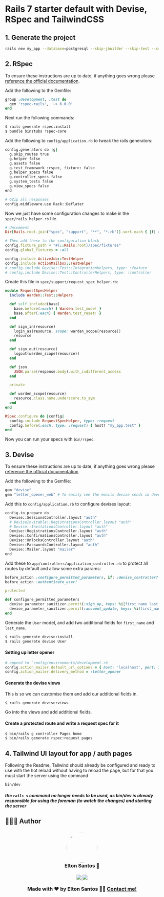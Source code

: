 # Rails 7 starter default with Devise, RSpec and TailwindCSS

## 1. Generate the project

```sh
rails new my_app --database=postgresql --skip-jbuilder --skip-test --css=tailwind --javascript=esbuild
```

## 2. RSpec

To ensure these instructions are up to date, if anything goes wrong please [reference the official documentation](https://github.com/rspec/rspec-rails).

Add the following to the Gemfile:

```ruby
group :development, :test do
  gem 'rspec-rails', '~> 6.0.0'
end
```

Next run the following commands:

```sh
$ rails generate rspec:install
$ bundle binstubs rspec-core
```

Add the following to `config/application.rb` to tweak the rails generators:

```sh
config.generators do |g|
  g.skip_routes true
  g.helper false
  g.assets false
  g.test_framework :rspec, fixture: false
  g.helper_specs false
  g.controller_specs false
  g.system_tests false
  g.view_specs false
end

# GZip all responses
config.middleware.use Rack::Deflater
```

Now we just have some configuration changes to make in the `spec/rails_helper.rb` file.

```ruby
# Uncomment
Dir[Rails.root.join("spec", "support", "**", "*.rb")].sort.each { |f| require f }

# Then add these to the configuration block
config.fixture_path = "#{::Rails.root}/spec/fixtures"
config.global_fixtures = :all

config.include ActiveJob::TestHelper
config.include ActionMailbox::TestHelper
# config.include Devise::Test::IntegrationHelpers, type: :feature
# config.include Devise::Test::ControllerHelpers, type: :controller
```

Create this file in `spec/support/request_spec_helper.rb`:

```ruby
module RequestSpecHelper
  include Warden::Test::Helpers

  def self.included(base)
    base.before(:each) { Warden.test_mode! }
    base.after(:each) { Warden.test_reset! }
  end

  def sign_in(resource)
    login_as(resource, scope: warden_scope(resource))
    resource
  end

  def sign_out(resource)
    logout(warden_scope(resource))
  end

  def json
    JSON.parse(response.body).with_indifferent_access
  end

  private

  def warden_scope(resource)
    resource.class.name.underscore.to_sym
  end
end

RSpec.configure do |config|
  config.include RequestSpecHelper, type: :request
  config.before(:each, type: :request) { host! "my_app.test" }
end
```
Now you can run your specs with `bin/rspec`.

## 3. Devise

To ensure these instructions are up to date, if anything goes wrong please [reference the official documentation](https://github.com/heartcombo/devise).

Add the following to the Gemfile:

```ruby
gem "devise"
gem "letter_opener_web" # To easily see the emails devise sends in development
```

Add this to `config/application.rb` to configure devises layout:

```sh
config.to_prepare do
  Devise::SessionsController.layout "auth"
  # DeviseInvitable::RegistrationsController.layout "auth"
  # Devise::InvitationsController.layout "auth"
  Devise::RegistrationsController.layout "auth"
  Devise::ConfirmationsController.layout "auth"
  Devise::UnlocksController.layout "auth"
  Devise::PasswordsController.layout "auth"
  Devise::Mailer.layout "mailer"
end
```

Add these to `app/controllers/application_controller.rb` to protect all routes by default and allow some extra params:

```ruby
before_action :configure_permitted_parameters, if: :devise_controller?
before_action :authenticate_user!

protected

def configure_permitted_parameters
  devise_parameter_sanitizer.permit(:sign_up, keys: %i[first_name last_name terms_and_conditions])
  devise_parameter_sanitizer.permit(:account_update, keys: %i[first_name last_name])
end
```

Generate the `User` model, and add two additional fields for `first_name` and `last_name`.

```sh
$ rails generate devise:install
$ rails generate devise User
```

#### Setting up letter opener

```ruby
# append to `config/environments/development.rb`
config.action_mailer.default_url_options = { host: 'localhost', port: 3000 }
config.action_mailer.delivery_method = :letter_opener
```

#### Generate the devise views

This is so we can customise them and add our additional fields in.

```sh
$ rails generate devise:views
```

Go into the views and add additional fields.

#### Create a protected route and write a request spec for it

```sh
$ bin/rails g controller Pages home
$ bin/rails generate rspec:request pages
```

## 4. Tailwind UI layout for app / auth pages

Following the Readme, Tailwind should already be configured and ready to use with the hot reload without having to reload the page, but for that you must start the server using the command

`bin/dev` 

##### the `rails s` command no longer needs to be used, as bin/dev is already responsible for using the foreman (to watch the changes) and starting the server 

## 👨🏻‍💻 Author

<h3 align="center">
  <img style="border-radius: 50%" src="https://avatars3.githubusercontent.com/u/1292594?s=460&u=0b1bfb0fc81256c59dc33f31ce344231bd5a5286&v=4" width="100px;" alt=""/>
  <br/>
  <strong>Elton Santos</strong> 🚀
  <br/>
  <br/>

 <a href="https://www.linkedin.com/in/eltonmelosantos" alt="LinkedIn" target="blank">
    <img src="https://img.shields.io/badge/-LinkedIn-blue?style=flat-square&logo=Linkedin&logoColor=white" />
  </a>

  <a href="mailto:elton.melo.santos@gmail.com?subject=Olá%20Elton" alt="Email" target="blank">
    <img src="https://img.shields.io/badge/-Gmail-c14438?style=flat-square&logo=Gmail&logoColor=white&link=mailto:elton.melo.santos@gmail.com" />
  </a>

<br/>

Made with ❤️ by Elton Santos 👋🏽 [Contact me!](https://www.linkedin.com/in/eltonmelosantos/)

</h3>